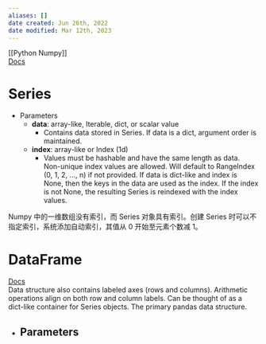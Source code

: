 ```yaml
---
aliases: []
date created: Jun 26th, 2022
date modified: Mar 12th, 2023
---
```

[[Python Numpy]]  
[Docs](https://pandas.pydata.org/docs/reference/api/pandas.Series.html)

# Series
- Parameters
	- **data**: array-like, Iterable, dict, or scalar value
		- Contains data stored in Series. If data is a dict, argument order is maintained.
	- **index**: array-like or Index (1d)
		- Values must be hashable and have the same length as data. Non-unique index values are allowed. Will default to RangeIndex (0, 1, 2, …, n) if not provided. If data is dict-like and index is None, then the keys in the data are used as the index. If the index is not None, the resulting Series is reindexed with the index values.

Numpy 中的一维数组没有索引，而 Series 对象具有索引。创建 Series 时可以不指定索引，系统添加自动索引，其值从 0 开始至元素个数减 1。

# DataFrame
[Docs](https://pandas.pydata.org/docs/reference/api/pandas.DataFrame.html)  
Data structure also contains labeled axes (rows and columns). Arithmetic operations align on both row and column labels. Can be thought of as a dict-like container for Series objects. The primary pandas data structure.
- Parameters
	- 
